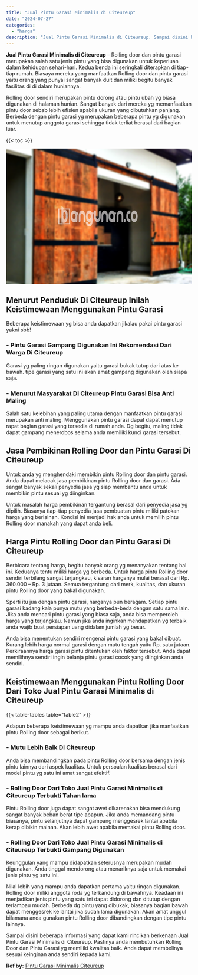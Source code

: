 ```yaml
---
title: "Jual Pintu Garasi Minimalis di Citeureup"
date: "2024-07-27"
categories: 
  - "harga"
description: "Jual Pintu Garasi Minimalis di Citeureup. Sampai disini beberapa informasi yang dapat kami rincikan berkenaan Jual Pintu Garasi Minimalis di Citeureup. Pasti..."
---
```


**Jual Pintu Garasi Minimalis di Citeureup** – Rolling door dan pintu garasi merupakan salah satu jenis pintu yang bisa digunakan untuk keperluan dalam kehidupan sehari-hari. Kedua benda ini seringkali diterapkan di tiap-tiap rumah. Biasaya mereka yang manfaatkan Rolling door dan pintu garasi yaitu orang yang punyai sangat banyak duit dan miliki begitu banyak fasilitas di di dalam huniannya.

Rolling door sendiri merupakan pintu dorong atau pintu ubah yg biasa digunakan di halaman hunian. Sangat banyak dari mereka yg memanfaatkan pintu door sebab lebih efisien apabila ukuran yang dibutuhkan panjang. Berbeda dengan pintu garasi yg merupakan beberapa pintu yg digunakan untuk menutup anggota garasi sehingga tidak terliat berasal dari bagian luar.

{{< toc >}}

![Jual Pintu Garasi Minimalis di Citeureup](/images/pintu-garasi-10.png)

## Menurut Penduduk Di Citeureup Inilah Keistimewaan Menggunakan Pintu Garasi

Beberapa keistimewaan yg bisa anda dapatkan jikalau pakai pintu garasi yakni sbb!

### \- Pintu Garasi Gampang Digunakan Ini Rekomendasi Dari Warga Di Citeureup

Garasi yg paling ringan digunakan yaitu garasi bukak tutup dari atas ke bawah. tipe garasi yang satu ini akan amat gampang digunakan oleh siapa saja.

### \- Menurut Masyarakat Di Citeureup Pintu Garasi Bisa Anti Maling

Salah satu kelebihan yang paling utama dengan manfaatkan pintu garasi merupakan anti maling. Menggunakan pintu garasi dapat dapat menutup rapat bagian garasi yang tersedia di rumah anda. Dg begitu, maling tidak dapat gampang menerobos selama anda memiliki kunci garasi tersebut.

## Jasa Pembikinan Rolling Door dan Pintu Garasi Di Citeureup

Untuk anda yg menghendaki membikin pintu Rolling door dan pintu garasi. Anda dapat melacak jasa pembikinan pintu Rolling door dan garasi. Ada sangat banyak sekali penyedia jasa yg siap membantu anda untuk membikin pintu sesuai yg diinginkan.

Untuk masalah harga pembikinan tergantung berasal dari penyedia jasa yg dipilih. Biasanya tiap-tiap penyedia jasa pembuatan pintu miliki patokan harga yang berlainan. Kondisi ini menjadi hak anda untuk memilih pintu Rolling door manakah yang dapat anda beli.

## Harga Pintu Rolling Door dan Pintu Garasi Di Citeureup

Berbicara tentang harga, begitu banyak orang yg menanyakan tentang hal ini. Keduanya tentu miliki harga yg berbeda. Untuk harga pintu Rolling door sendiri terbilang sangat terjangkau, kisaran harganya mulai berasal dari Rp. 360.000 – Rp. 3 jutaan. Semua tergantung dari merk, kualitas, dan ukuran pintu Rolling door yang bakal digunakan.

Sperti itu jua dengan pintu garasi, harganya pun beragam. Setiap pintu garasi kadang kala punya mutu yang berbeda-beda dengan satu sama lain. Jika anda mencari pintu garasi yang biasa saja, anda bisa memperoleh harga yang terjangkau. Namun jika anda inginkan mendapatkan yg terbaik anda wajib buat persiapan uang didalam jumlah yg besar.

Anda bisa menentukan sendiri mengenai pintu garasi yang bakal dibuat. Kurang lebih harga normal garasi dengan mutu tengah yaitu Rp. satu jutaan. Perkiraannya harga garasi pintu ditentukan oleh faktor tersebut. Anda dapat memilihnya sendiri ingin belanja pintu garasi cocok yang diinginkan anda sendiri.

## Keistimewaan Menggunakan Pintu Rolling Door Dari Toko Jual Pintu Garasi Minimalis di Citeureup

{{< table-tables table="table2" >}}

Adapun beberapa keistimewaan yg mampu anda dapatkan jika manfaatkan pintu Rolling door sebagai berikut.

### \- Mutu Lebih Baik Di Citeureup

Anda bisa membandingkan pada pintu Rolling door bersama dengan jenis pintu lainnya dari aspek kualitas. Untuk persoalan kualitas berasal dari model pintu yg satu ini amat sangat efektif.

### \- Rolling Door Dari Toko Jual Pintu Garasi Minimalis di Citeureup Terbukti Tahan lama

Pintu Rolling door juga dapat sangat awet dikarenakan bisa mendukung sangat banyak beban berat tipe apapun. Jika anda memandang pintu biasanya, pintu selanjutnya dapat gampang menggesrek lantai apabila kerap dibikin mainan. Akan lebih awet apabila memakai pintu Rolling door.

### \- Rolling Door Dari Toko Jual Pintu Garasi Minimalis di Citeureup Terbukti Gampang Digunakan

Keunggulan yang mampu didapatkan seterusnya merupakan mudah digunakan. Anda tinggal mendorong atau menariknya saja untuk memakai jenis pintu yg satu ini.

Nilai lebih yang mampu anda dapatkan pertama yaitu ringan digunakan. Rolling door miliki anggota roda yg terkandung di bawahnya. Keadaan ini menjadikan jenis pintu yang satu ini dapat didorong dan ditutup dengan terlampau mudah. Berbeda dg pintu yang dibukak, biasanya bagian bawah dapat menggesrek ke lantai jika sudah lama digunakan. Akan amat unggul bilamana anda gunakan pintu Rolling door dibandingkan dengan tipe pintu lainnya.

Sampai disini beberapa informasi yang dapat kami rincikan berkenaan Jual Pintu Garasi Minimalis di Citeureup. Pastinya anda membutuhkan Rolling Door dan Pintu Garasi yg memiliki kwalitas baik. Anda dapat membelinya sesuai keinginan anda sendiri kepada kami.

**Ref by:** [Pintu Garasi Minimalis Citeureup](https://id.wikipedia.org/wiki/Pintu)
